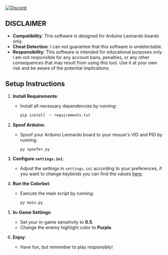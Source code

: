 [![Discord](https://discordapp.com/api/guilds/1235469363050577950/widget.png?style=shield)](https://discord.gg/zxkuUC2zeR)

## DISCLAIMER

- **Compatibility**: This software is designed for Arduino Leonardo boards only.
- **Cheat Detection**: I can not guarantee that this software is undetectable.
- **Responsibility**: This software is intended for educational purposes only. I am not responsible for any account bans, penalties, or any other consequences that may result from using this tool. Use it at your own risk and be aware of the potential implications.

## Setup Instructions

1. **Install Requirements**:
   - Install all necessary dependencies by running:
     ```bash
     pip install -r requirements.txt
     ```
     
2. **Spoof Arduino**:
   - Spoof your Arduino Leonardo board to your mouse's VID and PID by running:
     ```bash
     py spoofer.py
     ```

3. **Configure `settings.ini`**:
   - Adjust the settings in `settings.ini` according to your preferences, if you want to change keybinds you can find the values [here](https://learn.microsoft.com/windows/win32/inputdev/virtual-key-codes).

4. **Run the Colorbot**:
   - Execute the main script by running:
     ```bash
     py main.py
     ```

5. **In-Game Settings**:
   - Set your in-game sensitivity to **0.5**.
   - Change the enemy highlight color to **Purple**.

6. **Enjoy**:
   - Have fun, but remember to play responsibly!
